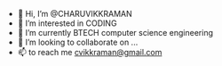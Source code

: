 - 👋 Hi, I’m @CHARUVIKKRAMAN
- 👀 I’m interested in CODING
- 🌱 I’m currently BTECH computer science engineering
- 💞️ I’m looking to collaborate on ...
- 📫 to reach me cvikkraman@gmail.com 


<!---
CHARUVIKKRAMAN/CHARUVIKKRAMAN is a ✨ special ✨ repository because its `README.md` (this file) appears on your GitHub profile.
You can click the Preview link to take a look at your changes.
--->
